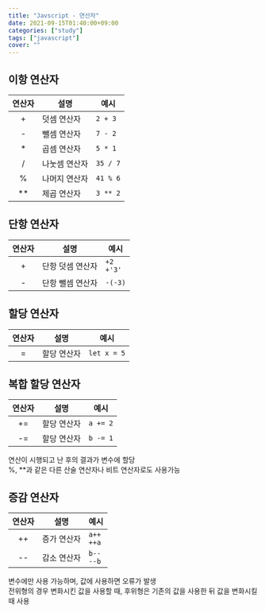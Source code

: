 ```yaml
---
title: "Javscript - 연산자"
date: 2021-09-15T01:40:00+09:00
categories: ["study"]
tags: ["javascript"]
cover: ""
---
```

## 이항 연산자
|연산자|설명|예시|
|:------:|---|---|
|+|덧셈 연산자|`2 + 3`|
|-|뺄셈 연산자|`7 - 2`|
|*|곱셈 연산자|`5 * 1`|
|/|나눗셈 연산자|`35 / 7`|
|%|나머지 연산자|`41 % 6`|
|**|제곱 연산자|`3 ** 2`|

## 단항 연산자
|연산자|설명|예시|
|:------:|---|---|
|+|단항 덧셈 연산자|`+2`<br>`+'3'`|
|-|단항 뺄셈 연산자|`-(-3)`|

## 할당 연산자
|연산자|설명|예시|
|:------:|---|---|
|=|할당 연산자|`let x = 5`|

## 복합 할당 연산자
|연산자|설명|예시|
|:------:|---|---|
|+=|할당 연산자|`a += 2`|
|-=|할당 연산자|`b -= 1`|

연산이 시행되고 난 후의 결과가 변수에 할당<br>
%, **과 같은 다른 산술 연산자나 비트 연산자로도 사용가능

## 증감 연산자
|연산자|설명|예시|
|:------:|---|---|
|++|증가 연산자|`a++`<br>`++a`|
|--|감소 연산자|`b--`<br>`--b`|

변수에만 사용 가능하며, 값에 사용하면 오류가 발생<br>
전위형의 경우 변화시킨 값을 사용할 때, 후위형은 기존의 값을 사용한 뒤 값을 변화시킬 때 사용